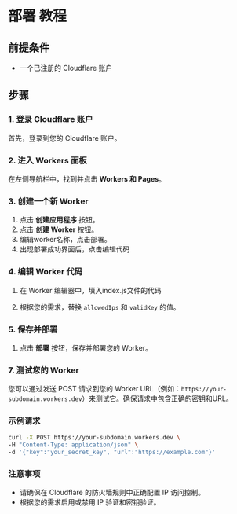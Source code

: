 # 部署 教程

## 前提条件

- 一个已注册的 Cloudflare 账户

## 步骤

### 1. 登录 Cloudflare 账户

首先，登录到您的 Cloudflare 账户。

### 2. 进入 Workers 面板

在左侧导航栏中，找到并点击 **Workers 和 Pages**。

### 3. 创建一个新 Worker

1. 点击 **创建应用程序** 按钮。
2. 点击 **创建 Worker** 按钮。
3. 编辑worker名称，点击部署。
4. 出现部署成功界面后，点击编辑代码

### 4. 编辑 Worker 代码

1. 在 Worker 编辑器中，填入index.js文件的代码

2. 根据您的需求，替换 `allowedIps` 和 `validKey` 的值。

### 5. 保存并部署

1. 点击 **部署** 按钮，保存并部署您的 Worker。

### 7. 测试您的 Worker

您可以通过发送 POST 请求到您的 Worker URL（例如：`https://your-subdomain.workers.dev`）来测试它。确保请求中包含正确的密钥和URL。

### 示例请求

```bash
curl -X POST https://your-subdomain.workers.dev \
-H "Content-Type: application/json" \
-d '{"key":"your_secret_key", "url":"https://example.com"}'
```

### 注意事项

- 请确保在 Cloudflare 的防火墙规则中正确配置 IP 访问控制。
- 根据您的需求启用或禁用 IP 验证和密钥验证。
